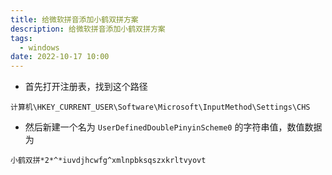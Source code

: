 ```yaml
---
title: 给微软拼音添加小鹤双拼方案
description: 给微软拼音添加小鹤双拼方案
tags: 
  - windows
date: 2022-10-17 10:00
---
```


- 首先打开注册表，找到这个路径

`计算机\HKEY_CURRENT_USER\Software\Microsoft\InputMethod\Settings\CHS`

- 然后新建一个名为 `UserDefinedDoublePinyinScheme0` 的字符串值，数值数据为

`小鹤双拼*2*^*iuvdjhcwfg^xmlnpbksqszxkrltvyovt`